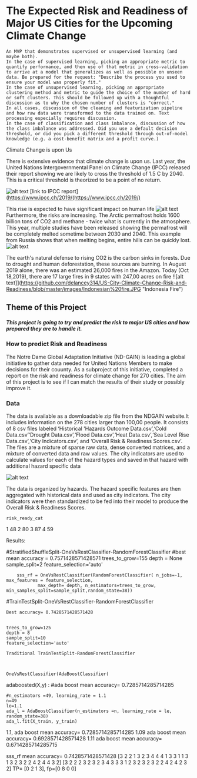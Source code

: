 #   The Expected Risk and Readiness of Major US Cities for the Upcoming Climate Change


    An MVP that demonstrates supervised or unsupervised learning (and maybe both).
    In the case of supervised learning, picking an appropriate metric to quantify performance, and then use of that metric in cross-validation to arrive at a model that generalizes as well as possible on unseen data. Be prepared for the request: "Describe the process you used to ensure your model was properly fit."
    In the case of unsupervised learning, picking an appropriate clustering method and metric to guide the choice of the number of hard or soft clusters. This should be followed up with a thoughtful discussion as to why the chosen number of clusters is "correct."
    In all cases, discussion of the cleaning and featurization pipeline and how raw data were transformed to the data trained on. Text processing especially requires discussion.
    In the case of classification and class imbalance, discussion of how the class imbalance was addressed. Did you use a default decision threshold, or did you pick a different threshold through out-of-model knowledge (e.g. a cost-benefit matrix and a profit curve.)

Climate Change is upon Us
 
 There is extensive evidence that climate change is upon us.  Last year, the United Nations Intergovernmental Panel on Climate Change (IPCC) released their report showing we are likely to cross the threshold of 1.5 C by 2040. This is a critical threshold is theorized to be a point of no return.
 
![alt text](https://github.com/delancey314/US-City-Climate-Change-Risk-and-Readiness/blob/master/images/IHCC%20Predicted%20Change.JPG "IPCC predicted change")
[link to IPCC report](https://www.ipcc.ch/2019/(https://www.ipcc.ch/2019/)

This rise is expected to have significant impact on human life
![alt text](https://github.com/delancey314/US-City-Climate-Change-Risk-and-Readiness/blob/master/images/IHCC%20Predicted%20Change.JPG "IPCC predicted impact")
Furthermore, the risks are increasing.  The Arctic permafrost holds 1600 billion tons of CO2 and methane - twice what is currently in the atmosphere.  This year, multiple studies have been released showing the permafrost will be completely melted sometime between 2030 and 2040. This example from Russia shows that when melting begins, entire hills can be quickly lost.
![alt text](https://github.com/delancey314/US-City-Climate-Change-Risk-and-Readiness/blob/master/images/Batagaika%20crater.JPG "Batagaika crater")

The earth's natural defense to rising CO2 is the carbon sinks in forests.  Due to drought and human deforestation, these sources are burning. In August 2019 alone, there was an estimated 26,000 fires in the Amazon.  Today (Oct 18,2019), there are 17 large fires in 9  states with 247,00 acres on fire
!![alt text]](https://github.com/delancey314/US-City-Climate-Change-Risk-and-Readiness/blob/master/images/Indonesian%20fire.JPG "Indonesia Fire")

## Theme of this Project

##### This project is going to try and predict the risk to major US cities and how prepared they are to handle it.  

### How to predict Risk and Readiness

The Notre Dame Global Adaptation Initiative (ND-GAIN) is leading a global initiative to gather data needed for United Nations Members to make decisions for their couunty. As a subproject of this initiative, completed a report on the risk and readiness for climate change for 270 cities. The aim of this project is to see if I can match the results of their study or possibly improve it.

### Data
The data is available as a downloadable zip file from the NDGAIN website.It includes information on the 278 cities larger than 100,00 people. It consists of 8 csv files labeled ‘Historical 'Hazards Outcome Data.csv’,‘Cold Data.csv’‘Drought Data.csv’,‘Flood Data.csv’,‘Heat Data.csv’,‘Sea Level Rise Data.csv’,‘City Indicators.csv’, and  ‘Overall Risk & Readiness Scores.csv’.  The files are a mixture of sparse raw data, dense converted matrices, and a mixture of converted data and raw values. The city indicators are used to calculate values for each of the hazard types and saved in that hazard with additional hazard specific data


![alt text](https://github.com/delancey314/US-City-Climate-Change-Risk-and-Readiness/blob/master/images/data_screenshots.JPG "data")

The data is organized by hazards. The hazard specific features are then aggregated with historical data and used as city indicators. The city indicators were then standardized to be fed into their model to produce the Overall Risk & Readiness Scores.
	
    
    
    
    
    
    
    risk_ready_cat	
1	    48
2	    80
3	    87
4	    59


Results:

 #StratifiedShuffleSplit-OneVsRestClassifier-RandomForestClassifier
    #best mean accuracy = 0.7571428571428571
    trees_to_grow=155
    depth = None
    sample_split=2
    feature_selection='auto'

   
        sss_rf = OneVsRestClassifier(RandomForestClassifier( n_jobs=-1, max_features = feature_selection, 
                max_depth= depth, n_estimators=trees_to_grow, min_samples_split=sample_split,random_state=38))
               
               
               
 #TrainTestSplit-OneVsRestClassifier-RandomForestClassifier
    
    Best accuracy= 0.7428571428571428

    
    trees_to_grow=125
    depth = 8
    sample_split=10
    feature_selection='auto'

    Traditional TrainTestSplit-RandomForestClassifier
    
    
    
    OneVsRestClassifier(AdaBoostClassifier(

 adaboosted(X,y) :
     #ada boost mean accuracy= 0.7285714285714285
    
    #n_estimators =49, learning_rate = 1.1
    n=49
    le=1.1
    ada_l = AdaBoostClassifier(n_estimators =n, learning_rate = le, random_state=38)
    ada_l.fit(X_train, y_train)



1.1,  ada boost mean accuracy= 0.7285714285714285
1.09  ada boost mean accuracy= 0.6928571428571428
1.11  ada boost mean accuracy= 0.6714285714285715

sss_rf mean accuracy= 0.7428571428571428
[3 2 2 1 3 2 3 4 4 4 1 3 3 1 1 3 1 3 2 3 2 2 4 2 4 4 3 2]
[3 2 2 2 3 2 3 2 3 4 3 3 3 1 2 3 2 3 2 3 2 2 4 2 4 2 3 2]
TP= [0 2 1 3], fp=[0 8 0 0]
